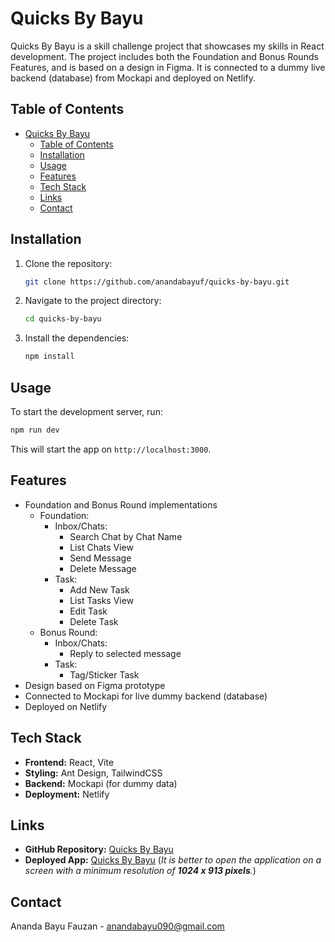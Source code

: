 # Quicks By Bayu

Quicks By Bayu is a skill challenge project that showcases my skills in React development. The project includes both the Foundation and Bonus Rounds Features, and is based on a design in Figma. It is connected to a dummy live backend (database) from Mockapi and deployed on Netlify.

## Table of Contents

- [Quicks By Bayu](#quicks-by-bayu)
  - [Table of Contents](#table-of-contents)
  - [Installation](#installation)
  - [Usage](#usage)
  - [Features](#features)
  - [Tech Stack](#tech-stack)
  - [Links](#links)
  - [Contact](#contact)

## Installation

1. Clone the repository:

   ```bash
   git clone https://github.com/anandabayuf/quicks-by-bayu.git
   ```

2. Navigate to the project directory:

   ```bash
   cd quicks-by-bayu
   ```

3. Install the dependencies:

   ```bash
   npm install
   ```

## Usage

To start the development server, run:

```bash
npm run dev
```

This will start the app on `http://localhost:3000`.

## Features

- Foundation and Bonus Round implementations
  - Foundation:
    - Inbox/Chats:
      - Search Chat by Chat Name
      - List Chats View
      - Send Message
      - Delete Message
    - Task:
      - Add New Task
      - List Tasks View
      - Edit Task
      - Delete Task
  - Bonus Round:
    - Inbox/Chats:
      - Reply to selected message
    - Task:
      - Tag/Sticker Task
- Design based on Figma prototype
- Connected to Mockapi for live dummy backend (database)
- Deployed on Netlify

## Tech Stack

- **Frontend:** React, Vite
- **Styling:** Ant Design, TailwindCSS
- **Backend:** Mockapi (for dummy data)
- **Deployment:** Netlify

## Links

- **GitHub Repository:** [Quicks By Bayu](https://github.com/anandabayuf/quicks-by-bayu)
- **Deployed App:** [Quicks By Bayu](https://quicks-by-bayu.netlify.app) (*It is better to open the application on a screen with a minimum resolution of **1024 x 913 pixels**.*)

## Contact

Ananda Bayu Fauzan - [anandabayu090@gmail.com](mailto:anandabayu090@gmail.com)
